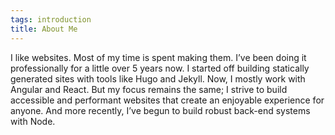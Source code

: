 ```yaml
---
tags: introduction
title: About Me
---
```


I like websites. Most of my time is spent making them. I’ve been doing it professionally for a little over 5 years now. I started off building statically generated sites with tools like Hugo and Jekyll. Now, I mostly work with Angular and React. But my focus remains the same; I strive to build accessible and performant websites that create an enjoyable experience for anyone. And more recently, I’ve begun to build robust back-end systems with Node.